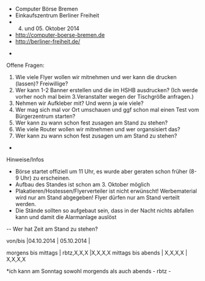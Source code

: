* Computer Börse Bremen
* Einkaufszentrum Berliner Freiheit
* 04. und 05. Oktober 2014
* http://computer-boerse-bremen.de
* http://berliner-freiheit.de/

-
Offene Fragen:

1. Wie viele Flyer wollen wir mitnehmen und wer kann die drucken (lassen)? Freiwillige?
2. Wer kann 1-2 Banner erstellen und die im HSHB ausdrucken? (Ich werde vorher noch mal beim 3.Veranstalter wegen der Tischgröße anfragen.)
3. Nehmen wir Aufkleber mit? Und wenn ja wie viele? 
4. Wer mag sich mal vor Ort umschauen und ggf schon mal einen Test vom Bürgerzentrum starten?
5. Wer kann zu wann schon  fest zusagen am Stand zu stehen?
6. Wie viele Router wollen wir mitnehmen und wer organsisiert das?
7. Wer kann zu wann schon fest zusagen um am Stand zu stehen?

-
Hinweise/Infos

+ Börse startet offiziell um 11 Uhr, es wurde aber geraten schon früher (8-9 Uhr) zu erscheinen.
+ Aufbau des Standes ist schon am 3. Oktober möglich
+ Plakatieren/Hostessen/Flyerverteiler ist nicht erwünscht! Werbematerial wird nur am Stand abgegeben!
Flyer dürfen nur am Stand verteilt werden.
+ Die Stände sollten so aufgebaut sein, dass in der Nacht nichts abfallen kann und damit die Alarmanlage auslöst


--
Wer hat Zeit am Stand zu stehen?

von/bis |04.10.2014 | 05.10.2014 |

morgens bis mittags |	rbtz,X,X,X |X,X,X,X
mittags bis abends | X,X,X,X |  X,X,X,X

*ich kann am Sonntag sowohl morgends als auch abends - rbtz -